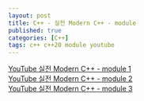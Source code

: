 ```yaml
---
layout: post
title: C++ - 실전 Modern C++ - module
published: true
categories: [C++]
tags: c++ c++20 module youtube
---
```

[YouTube 실전 Modern C++ - module 1](https://youtu.be/gLUFIBlE-V0 )  
[YouTube 실전 Modern C++ - module 2](https://youtu.be/q0Wl8zUWXx4 )  
[YouTube 실전 Modern C++ - module 3](https://youtu.be/UYTmI6qbAPc )     
    